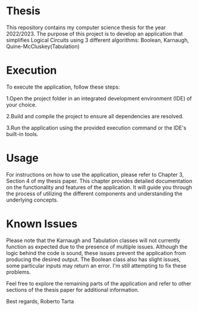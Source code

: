 # Thesis
This repository contains my computer science thesis for the year 2022/2023. 
The purpose of this project is to develop an application that simplifies Logical Circuits using 3 different algorithms: Boolean, Karnaugh, Quine-McCluskey(Tabulation)

# Execution
To execute the application, follow these steps:

1.Open the project folder in an integrated development environment (IDE) of your choice.

2.Build and compile the project to ensure all dependencies are resolved.

3.Run the application using the provided execution command or the IDE's built-in tools.

# Usage
For instructions on how to use the application, please refer to Chapter 3, Section 4 of my thesis paper. 
This chapter provides detailed documentation on the functionality and features of the application. 
It will guide you through the process of utilizing the different components and understanding the underlying concepts.

# Known Issues
Please note that the Karnaugh and Tabulation classes will not currently function as expected due to the presence of multiple issues. 
Although the logic behind the code is sound, these issues prevent the application from producing the desired output. 
The Boolean class also has slight issues, some particular inputs may return an error.
I'm still attempting to fix these problems.

Feel free to explore the remaining parts of the application and refer to other sections of the thesis paper for additional information.

Best regards,
Roberto Tarta
